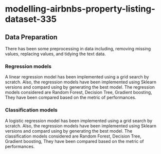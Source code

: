 # modelling-airbnbs-property-listing-dataset-335

 

## Data Preparation
There has been some preprocessing in data including, removing missing values, replacing values, and tidying the text data.



### Regression models
A linear regression model has been implemented using a grid search by scratch. Also, the regression models have been implemented using Sklearn versions and compard using by generating the best model.
The regression models considered are Random Forest, Decision Tree, Gradient boosting, They have been compared based on the metric of performances. 


### Classification models
A logistic regression model has been implemented using a grid search by scratch. Also, the regression models have been implemented using Sklearn versions and compard using by generating the best model.
The classification models considered are Random Forest, Decision Tree, Gradient boosting, They have been compared based on the metric of performances. 
